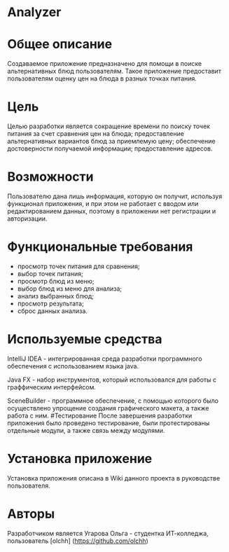 # Analyzer
# Общее описание
Создаваемое приложение предназначено для помощи в поиске альтернативных блюд пользователям. Такое приложение предоставит пользователям оценку цен на блюда в разных точках питания.
# Цель
Целью разработки является сокращение времени по поиску точек питания за счет сравнения цен на блюда; предоставление альтернативных вариантов блюд за приемлемую цену; обеспечение достоверности получаемой информации; предоставление адресов.
# Возможности
Пользователю дана лишь информация, которую он получит, используя функционал приложения, и при этом не работает с вводом или редактированием данных, поэтому в приложении нет регистрации и авторизации.
# Функциональные требования
- просмотр точек питания для сравнения;
- выбор точек питания;
- просмотр блюд из меню;
- выбор блюд из меню для анализа;
- анализ выбранных блюд;
- просмотр результата;
- сброс данных анализа.
# Используемые средства
IntelliJ IDEA - интегрированная среда разработки программного обеспечения с использованием языка java.

Java FX - набор инструментов, который использовался для работы с граффическим интерфейсом.

SceneBuilder - программное обеспечение, с помощью которого было осуществлено упрощение создания графического макета, а также работа с ним.
#Тестирование
После завершения разработки приложения было проведено тестирование, были протестированы отдельные модули, а также связь между модулями.
# Установка приложение
Установка приложения описана в Wiki данного проекта в руководстве пользователя. 
# Авторы
Разработчиком является Угарова Ольга - студентка ИТ-колледжа, пользователь [olchh] (https://github.com/olchh)

